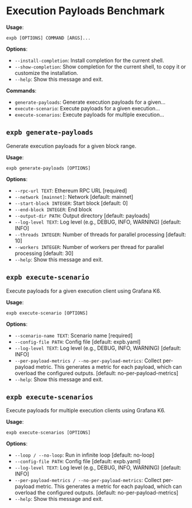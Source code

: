 # Execution Payloads Benchmark

**Usage**:

```console
expb [OPTIONS] COMMAND [ARGS]...
```

**Options**:

* `--install-completion`: Install completion for the current shell.
* `--show-completion`: Show completion for the current shell, to copy it or customize the installation.
* `--help`: Show this message and exit.

**Commands**:

* `generate-payloads`: Generate execution payloads for a given...
* `execute-scenario`: Execute payloads for a given execution...
* `execute-scenarios`: Execute payloads for multiple execution...

## `expb generate-payloads`

Generate execution payloads for a given block range.

**Usage**:

```console
expb generate-payloads [OPTIONS]
```

**Options**:

* `--rpc-url TEXT`: Ethereum RPC URL  [required]
* `--network [mainnet]`: Network  [default: mainnet]
* `--start-block INTEGER`: Start block  [default: 0]
* `--end-block INTEGER`: End block
* `--output-dir PATH`: Output directory  [default: payloads]
* `--log-level TEXT`: Log level (e.g., DEBUG, INFO, WARNING)  [default: INFO]
* `--threads INTEGER`: Number of threads for parallel processing  [default: 10]
* `--workers INTEGER`: Number of workers per thread for parallel processing  [default: 30]
* `--help`: Show this message and exit.

## `expb execute-scenario`

Execute payloads for a given execution client using Grafana K6.

**Usage**:

```console
expb execute-scenario [OPTIONS]
```

**Options**:

* `--scenario-name TEXT`: Scenario name  [required]
* `--config-file PATH`: Config file  [default: expb.yaml]
* `--log-level TEXT`: Log level (e.g., DEBUG, INFO, WARNING)  [default: INFO]
* `--per-payload-metrics / --no-per-payload-metrics`: Collect per-payload metric. This generates a metric for each payload, which can overload the configured outputs.  [default: no-per-payload-metrics]
* `--help`: Show this message and exit.

## `expb execute-scenarios`

Execute payloads for multiple execution clients using Grafana K6.

**Usage**:

```console
expb execute-scenarios [OPTIONS]
```

**Options**:

* `--loop / --no-loop`: Run in infinite loop  [default: no-loop]
* `--config-file PATH`: Config file  [default: expb.yaml]
* `--log-level TEXT`: Log level (e.g., DEBUG, INFO, WARNING)  [default: INFO]
* `--per-payload-metrics / --no-per-payload-metrics`: Collect per-payload metric. This generates a metric for each payload, which can overload the configured outputs.  [default: no-per-payload-metrics]
* `--help`: Show this message and exit.
